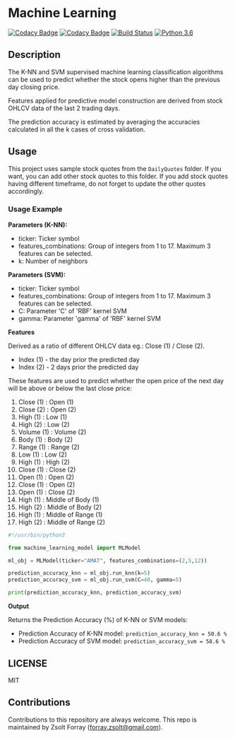 # Machine Learning

[![Codacy Badge](https://api.codacy.com/project/badge/Grade/d62b4b06b5c7482f8140633379d42222)](https://www.codacy.com/app/forray.zsolt/machine-learning?utm_source=github.com&amp;utm_medium=referral&amp;utm_content=Zsolt-Forray/machine-learning&amp;utm_campaign=Badge_Grade)
[![Codacy Badge](https://api.codacy.com/project/badge/Coverage/d62b4b06b5c7482f8140633379d42222)](https://www.codacy.com/manual/forray.zsolt/machine-learning?utm_source=github.com&utm_medium=referral&utm_content=Zsolt-Forray/machine-learning&utm_campaign=Badge_Coverage)
[![Build Status](https://travis-ci.com/Zsolt-Forray/machine-learning.svg?branch=master)](https://travis-ci.com/Zsolt-Forray/machine-learning)
[![Python 3.6](https://img.shields.io/badge/python-3.6-blue.svg)](https://www.python.org/downloads/release/python-360/)

## Description
The K-NN and SVM supervised machine learning classification algorithms can be used to predict whether the stock opens higher than the previous day closing price.

Features applied for predictive model construction are derived from stock OHLCV data of the last 2 trading days.

The prediction accuracy is estimated by averaging the accuracies calculated in all the k cases of cross validation.

## Usage
This project uses sample stock quotes from the `DailyQuotes` folder. If you want, you can add other stock quotes to this folder. If you add stock quotes having different timeframe, do not forget to update the other quotes accordingly.

### Usage Example

**Parameters (K-NN):**

* ticker: Ticker symbol
* features_combinations: Group of integers from 1 to 17. Maximum 3 features can be selected.
* k: Number of neighbors

**Parameters (SVM):**

* ticker: Ticker symbol
* features_combinations: Group of integers from 1 to 17. Maximum 3 features can be selected.
* C: Parameter 'C' of 'RBF' kernel SVM
* gamma: Parameter 'gamma' of 'RBF' kernel SVM

**Features**

Derived as a ratio of different OHLCV data eg.: Close (1) / Close (2).  

* Index (1) - the day prior the predicted day
* Index (2) - 2 days prior the predicted day

These features are used to predict whether the open price of the next day will be above or below the last close price:  

1. Close (1) : Open (1)
2. Close (2) : Open (2)
3. High (1) : Low (1)
4. High (2) : Low (2)
5. Volume (1) : Volume (2)
6. Body (1) : Body (2)
7. Range (1) : Range (2)
8. Low (1) : Low (2)
9. High (1) : High (2)
10. Close (1) : Close (2)
11. Open (1) : Open (2)
12. Close (1) : Open (2)
13. Open (1) : Close (2)
14. High (1) : Middle of Body (1)
15. High (2) : Middle of Body (2)
16. High (1) : Middle of Range (1)
17. High (2) : Middle of Range (2)

```python
#!/usr/bin/python3

from machine_learning_model import MLModel

ml_obj = MLModel(ticker="AMAT", features_combinations=(2,5,12))

prediction_accuracy_knn = ml_obj.run_knn(k=5)
prediction_accuracy_svm = ml_obj.run_svm(C=40, gamma=5)

print(prediction_accuracy_knn, prediction_accuracy_svm)
```

**Output**

Returns the Prediction Accuracy (%) of K-NN or SVM models:  

* Prediction Accuracy of K-NN model: `prediction_accuracy_knn = 50.6 %`
* Prediction Accuracy of SVM model: `prediction_accuracy_svm = 58.6 %`

## LICENSE
MIT

## Contributions
Contributions to this repository are always welcome.
This repo is maintained by Zsolt Forray (forray.zsolt@gmail.com).
